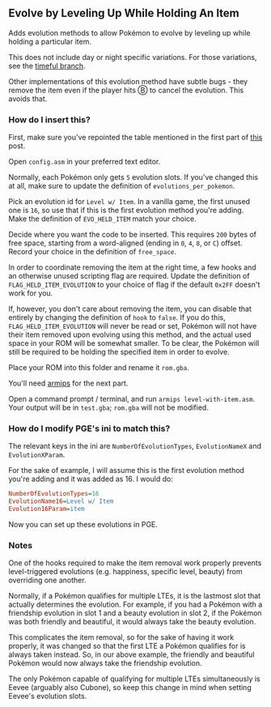 ## Evolve by Leveling Up While Holding An Item

Adds evolution methods to allow Pokémon to evolve by leveling up while holding a particular item.

This does not include day or night specific variations. For those variations, see the [timeful branch](https://github.com/Zeturic/held-item-level-evolution/tree/timeful).

Other implementations of this evolution method have subtle bugs - they remove the item even if the player hits Ⓑ to cancel the evolution. This avoids that.

### How do I insert this?

First, make sure you've repointed the table mentioned in the first part of [this](https://www.pokecommunity.com/showpost.php?p=8309246&postcount=1) post.

Open `config.asm` in your preferred text editor.

Normally, each Pokémon only gets `5` evolution slots. If you've changed this at all, make sure to update the definition of `evolutions_per_pokemon`.

Pick an evolution id for `Level w/ Item`. In a vanilla game, the first unused one is `16`, so use that if this is the first evolution method you're adding. Make the definition of `EVO_HELD_ITEM` match your choice.

Decide where you want the code to be inserted. This requires `200` bytes of free space, starting from a word-aligned (ending in `0`, `4`, `8`, or `C`) offset. Record your choice in the definition of `free_space`.

In order to coordinate removing the item at the right time, a few hooks and an otherwise unused scripting flag are required. Update the definition of `FLAG_HELD_ITEM_EVOLUTION` to your choice of flag if the default `0x2FF` doesn't work for you.

If, however, you don't care about removing the item, you can disable that entirely by changing the definition of `hook` to `false`. If you do this, `FLAG_HELD_ITEM_EVOLUTION` will never be read or set, Pokémon will not have their item removed upon evolving using this method, and the actual used space in your ROM will be somewhat smaller. To be clear, the Pokémon will still be required to be holding the specified item in order to evolve.

Place your ROM into this folder and rename it `rom.gba`.

You'll need [armips](https://github.com/Kingcom/armips) for the next part.

Open a command prompt / terminal, and run `armips level-with-item.asm`. Your output will be in `test.gba`; `rom.gba` will not be modified.

### How do I modify PGE's ini to match this?

The relevant keys in the ini are `NumberOfEvolutionTypes`, `EvolutionNameX` and `EvolutionXParam`.

For the sake of example, I will assume this is the first evolution method you're adding and it was added as 16. I would do:

```ini
NumberOfEvolutionTypes=16
EvolutionName16=Level w/ Item
Evolution16Param=item
```

Now you can set up these evolutions in PGE.

### Notes

One of the hooks required to make the item removal work properly prevents level-triggered evolutions (e.g. happiness, specific level, beauty) from overriding one another.

Normally, if a Pokémon qualifies for multiple LTEs, it is the lastmost slot that actually determines the evolution. For example, if you had a Pokémon with a friendship evolution in slot 1 and a beauty evolution in slot 2, if the Pokémon was both friendly and beautiful, it would always take the beauty evolution.

This complicates the item removal, so for the sake of having it work properly, it was changed so that the first LTE a Pokémon qualifies for is always taken instead. So, in our above example, the friendly and beautiful Pokémon would now always take the friendship evolution.

The only Pokémon capable of qualifying for multiple LTEs simultaneously is Eevee (arguably also Cubone), so keep this change in mind when setting Eevee's evolution slots.
